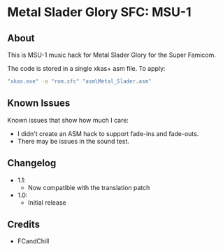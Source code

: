 # Metal Slader Glory SFC: MSU-1

## About
This is MSU-1 music hack for Metal Slader Glory for the Super Famicom.

The code is stored in a single xkas+ asm file. To apply:

```bash
"xkas.exe" -o "rom.sfc" "asm\Metal_Slader.asm"
```

## Known Issues
Known issues that show how much I care:
* I didn't create an ASM hack to support fade-ins and fade-outs.
* There may be issues in the sound test.

## Changelog
* 1.1:
	* Now compatible with the translation patch
* 1.0:
	* Initial release

## Credits
* FCandChill
